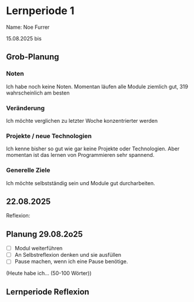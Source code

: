 # Lernperiode 1
Name: Noe Furrer

15.08.2025 bis 

## Grob-Planung
### Noten
Ich habe noch keine Noten. Momentan läufen alle Module ziemlich gut, 319 wahrscheinlich am besten

### Veränderung
Ich möchte verglichen zu letzter Woche konzentrierter werden

### Projekte / neue Technologien
Ich kenne bisher so gut wie gar keine Projekte oder Technologien. Aber momentan ist das lernen von Programmieren sehr spannend.

### Generelle Ziele
Ich möchte selbstständig sein und Module gut durcharbeiten.

## 22.08.2025
Reflexion:

## Planung 29.08.2o25

- [ ] Modul weiterführen
- [ ] An Selbstreflexion denken und sie ausfüllen
- [ ] Pause machen, wenn ich eine Pause benötige.

(Heute habe ich... (50-100 Wörter))

## Lernperiode Reflexion



